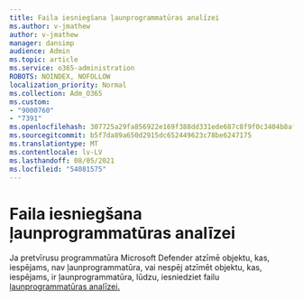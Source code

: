 ```yaml
---
title: Faila iesniegšana ļaunprogrammatūras analīzei
ms.author: v-jmathew
author: v-jmathew
manager: dansimp
audience: Admin
ms.topic: article
ms.service: o365-administration
ROBOTS: NOINDEX, NOFOLLOW
localization_priority: Normal
ms.collection: Adm_O365
ms.custom:
- "9000760"
- "7391"
ms.openlocfilehash: 307725a29fa856922e169f388dd331ede687c8f9f0c3404b8af221a7a49d68b3
ms.sourcegitcommit: b5f7da89a650d2915dc652449623c78be6247175
ms.translationtype: MT
ms.contentlocale: lv-LV
ms.lasthandoff: 08/05/2021
ms.locfileid: "54081575"
---
```

# <a name="submit-a-file-for-malware-analysis"></a>Faila iesniegšana ļaunprogrammatūras analīzei

Ja pretvīrusu programmatūra Microsoft Defender atzīmē objektu, kas, iespējams, nav ļaunprogrammatūra, vai nespēj atzīmēt objektu, kas, iespējams, ir ļaunprogrammatūra, lūdzu, iesniedziet failu [ļaunprogrammatūras analīzei.](https://go.microsoft.com/fwlink/?linkid=2144963)
